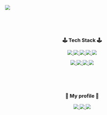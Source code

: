 
<img src="https://capsule-render.vercel.app/api?type=waving&color=auto&height=300&section=header&text=Hyemin%20Park&fontSize=90&fontColor=white&fontAlign=center" />

<p>
  <br/>
  <br/>
  <br/>
</p>

<p>
  <h3  align="center">🕹 Tech Stack 🕹</h3>
</p>

<p align="center">
    <!-- React -->
  <a href="https://2ham-s.tistory.com/">
    <img src="https://img.shields.io/badge/React-37BEFF?style=flat-square&logo=React&logoColor=white&Color=white"/>
    </a>
  <!-- java -->
  <a href="https://2ham-s.tistory.com/">
    <img src="https://img.shields.io/badge/Java-3955A3?style=flat-square&logo=java&logoColor=white"/>
    </a>
  <!-- javaScript -->
  <a href="https://2ham-s.tistory.com/">
    <img src="https://img.shields.io/badge/JavaScript-FF9900?style=flat-square&logo=javaScript&logoColor=white"/>
    </a>
    <!-- Jquery -->
  <a href="https://2ham-s.tistory.com/">
  <img src="https://img.shields.io/badge/Jquery-0769AD?style=flat-square&logo=Jquery&logoColor=white&Color=white"/>
    </a>
  <!-- css3 -->
  <a href="https://2ham-s.tistory.com/">
    <img src="https://img.shields.io/badge/CSS3-4285F4?style=flat-square&logo=CSS3&logoColor=white"/>
    </a>         
</p>

<p align="center">
<!-- SpringBoot -->
    <a href="https://2ham-s.tistory.com/">
      <img src="https://img.shields.io/badge/SpringBoot-6DB33F?style=flat-square&logo=Spring&logoColor=white"/>
      </a>
      <!-- MySQL -->
    <a href="https://2ham-s.tistory.com/">
      <img src="https://img.shields.io/badge/MySQL-005FF9?style=flat-square&logo=MySQL&logoColor=white"/>
      </a>
      <!-- Oracle -->
    <a href="https://2ham-s.tistory.com/">
      <img src="https://img.shields.io/badge/Oracle-F80000?style=flat-square&logo=Oracle&logoColor=white"/>
      </a>
      <!-- Apache -->
      <a href="https://2ham-s.tistory.com/">
      <img src="https://img.shields.io/badge/Apache%20Tomcat-F9AB00?style=flat-square&logo=Apache%20Tomcat&logoColor=black&Text%20Color=white"/>
      </a>
  
<p>
    <br/>
    <br/>
    <br/>
</p>


<h3  align="center">🦔 My profile 🦔</h3>

<p align="center">
  <a href="https://2ham-s.tistory.com/">
    <img src="https://img.shields.io/badge/Tech%20Blog-11B48A?style=flat-square&logo=Vimeo&logoColor=white" />
  </a>

  <a href="http://poklu3.cafe24.com/developer.html">
    <img src="https://img.shields.io/badge/Portfolio-11B48A?style=flat-square&logo=Vimeo&logoColor=white" />
  </a>

  <a href="https://www.instagram.com/poklu265/">
    <img src="https://img.shields.io/badge/Instagram-11B48A?style=flat-square&logo=Vimeo&logoColor=white" />
  </a>
</p>

<p>
  <br\>
</p>



